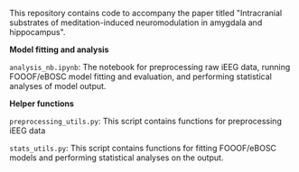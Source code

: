 This repository contains code to accompany the paper titled "Intracranial substrates of meditation-induced neuromodulation in amygdala and hippocampus". 

**Model fitting and analysis**

`analysis_nb.ipynb`: The notebook for preprocessing raw iEEG data, running FOOOF/eBOSC model fitting and evaluation, and performing statistical analyses of model output. 

**Helper functions**

`preprocessing_utils.py`: This script contains functions for preprocessing iEEG data

`stats_utils.py`: This script contains functions for fitting FOOOF/eBOSC models and performing statistical analyses on the output.




